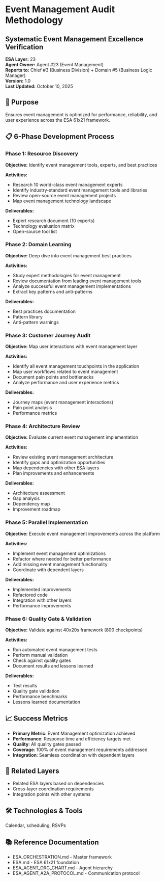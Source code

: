 # Event Management Audit Methodology
## Systematic Event Management Excellence Verification

**ESA Layer:** 23  
**Agent Owner:** Agent #23 (Event Management)  
**Reports to:** Chief #3 (Business Division) + Domain #5 (Business Logic Manager)  
**Version:** 1.0  
**Last Updated:** October 10, 2025

## 🎯 Purpose
Ensures event management is optimized for performance, reliability, and user experience across the ESA 61x21 framework.

## 📋 6-Phase Development Process

### Phase 1: Resource Discovery
**Objective:** Identify event management tools, experts, and best practices

**Activities:**
- Research 10 world-class event management experts
- Identify industry-standard event management tools and libraries
- Review open-source event management projects
- Map event management technology landscape

**Deliverables:**
- Expert research document (10 experts)
- Technology evaluation matrix
- Open-source tool list

### Phase 2: Domain Learning
**Objective:** Deep dive into event management best practices

**Activities:**
- Study expert methodologies for event management
- Review documentation from leading event management tools
- Analyze successful event management implementations
- Extract key patterns and anti-patterns

**Deliverables:**
- Best practices documentation
- Pattern library
- Anti-pattern warnings

### Phase 3: Customer Journey Audit
**Objective:** Map user interactions with event management layer

**Activities:**
- Identify all event management touchpoints in the application
- Map user workflows related to event management
- Document pain points and bottlenecks
- Analyze performance and user experience metrics

**Deliverables:**
- Journey maps (event management interactions)
- Pain point analysis
- Performance metrics

### Phase 4: Architecture Review
**Objective:** Evaluate current event management implementation

**Activities:**
- Review existing event management architecture
- Identify gaps and optimization opportunities
- Map dependencies with other ESA layers
- Plan improvements and enhancements

**Deliverables:**
- Architecture assessment
- Gap analysis
- Dependency map
- Improvement roadmap

### Phase 5: Parallel Implementation
**Objective:** Execute event management improvements across the platform

**Activities:**
- Implement event management optimizations
- Refactor where needed for better performance
- Add missing event management functionality
- Coordinate with dependent layers

**Deliverables:**
- Implemented improvements
- Refactored code
- Integration with other layers
- Performance improvements

### Phase 6: Quality Gate & Validation
**Objective:** Validate against 40x20s framework (800 checkpoints)

**Activities:**
- Run automated event management tests
- Perform manual validation
- Check against quality gates
- Document results and lessons learned

**Deliverables:**
- Test results
- Quality gate validation
- Performance benchmarks
- Lessons learned documentation

## 📈 Success Metrics
- **Primary Metric**: Event Management optimization achieved
- **Performance**: Response time and efficiency targets met
- **Quality**: All quality gates passed
- **Coverage**: 100% of event management requirements addressed
- **Integration**: Seamless coordination with dependent layers

## 🔗 Related Layers
- Related ESA layers based on dependencies
- Cross-layer coordination requirements
- Integration points with other systems

## 🛠️ Technologies & Tools
Calendar, scheduling, RSVPs

## 📚 Reference Documentation
- ESA_ORCHESTRATION.md - Master framework
- ESA.md - ESA 61x21 foundation
- ESA_AGENT_ORG_CHART.md - Agent hierarchy
- ESA_AGENT_A2A_PROTOCOL.md - Communication protocol

